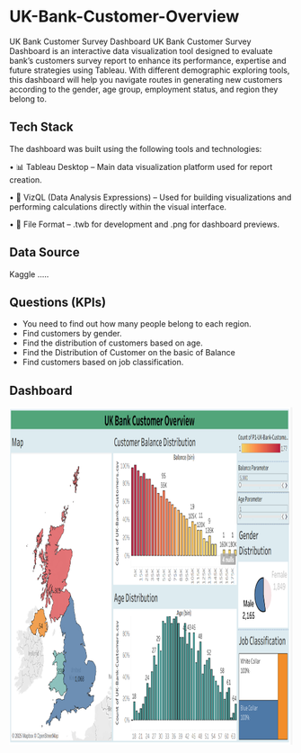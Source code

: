 # UK-Bank-Customer-Overview

UK Bank Customer Survey Dashboard
UK Bank Customer Survey Dashboard is an interactive data visualization tool designed to evaluate bank’s customers survey report to enhance its performance, expertise and future strategies using Tableau. With different demographic exploring tools, this dashboard will help you navigate routes in generating new customers according to the gender, age group, employment status, and region they belong to. 

## Tech Stack
The dashboard was built using the following tools and technologies:

• 📊 Tableau Desktop – Main data visualization platform used for report creation.

• 🧠 VizQL (Data Analysis Expressions) – Used for building visualizations and performing calculations directly within the visual interface.

• 📁 File Format – .twb for development and .png for dashboard previews.

## Data Source
Kaggle  …..

## Questions (KPIs)
-	 You need to find out how many people belong to each region. 
-	Find customers by gender. 
-	Find the distribution of customers based on age.
-	Find the Distribution of Customer on the basic of Balance
-	Find customers based on job classification.

## Dashboard
<img src="https://github.com/naushadsarwr22/UK-Bank-Customer-Overview/blob/main/UK%20Bank%20Customer%20Dashboard_Tableau.png" width="900" height="600">
